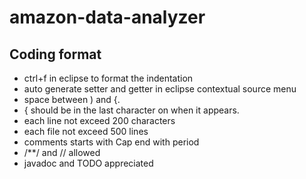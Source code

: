 # amazon-data-analyzer

## Coding format

* ctrl+f in eclipse to format the indentation
* auto generate setter and getter in eclipse contextual source menu
* space between ) and {.
* { should be in the last character on when it appears.
* each line not exceed 200 characters
* each file not exceed 500 lines
* comments starts with Cap end with period
* /**/ and // allowed
* javadoc and TODO appreciated

